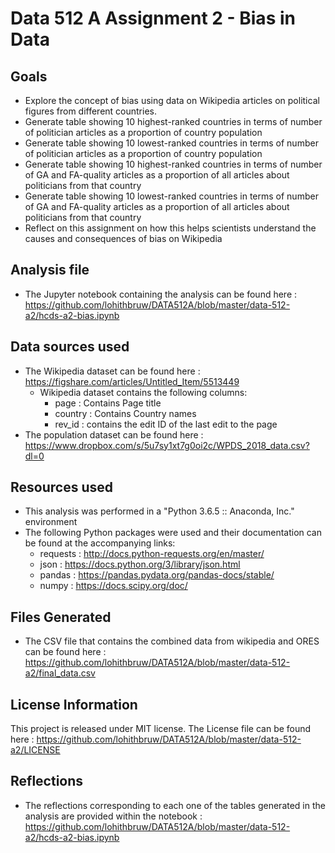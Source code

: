 # Data 512 A Assignment 2 - Bias in Data


## Goals
* Explore the concept of bias using data on Wikipedia articles on political figures from different countries.
* Generate table showing 10 highest-ranked countries in terms of number of politician articles as a proportion of country population
* Generate table showing 10 lowest-ranked countries in terms of number of politician articles as a proportion of country population
* Generate table showing 10 highest-ranked countries in terms of number of GA and FA-quality articles as a proportion of all articles about politicians from that country
* Generate table showing 10 lowest-ranked countries in terms of number of GA and FA-quality articles as a proportion of all articles about politicians from that country
* Reflect on this assignment on how this helps scientists understand the causes and consequences of bias on Wikipedia


## Analysis file 
* The Jupyter notebook containing the analysis can be found here : https://github.com/lohithbruw/DATA512A/blob/master/data-512-a2/hcds-a2-bias.ipynb

## Data sources used

* The Wikipedia dataset can be found here : https://figshare.com/articles/Untitled_Item/5513449
    * Wikipedia dataset contains the following columns:
        * page : Contains Page title
        * country : Contains Country names
        * rev_id :  contains the edit ID of the last edit to the page
* The population dataset can be found here : https://www.dropbox.com/s/5u7sy1xt7g0oi2c/WPDS_2018_data.csv?dl=0

## Resources used
* This analysis was performed in a "Python 3.6.5 :: Anaconda, Inc." environment 
* The following Python packages were used and their documentation can be found at the accompanying links:
    * requests : http://docs.python-requests.org/en/master/
    * json : https://docs.python.org/3/library/json.html
    * pandas : https://pandas.pydata.org/pandas-docs/stable/
    * numpy : https://docs.scipy.org/doc/

## Files Generated
* The CSV file that contains the combined data from wikipedia and ORES can be found here : https://github.com/lohithbruw/DATA512A/blob/master/data-512-a2/final_data.csv


## License Information

This project is released under MIT license. 
The License file can be found here : https://github.com/lohithbruw/DATA512A/blob/master/data-512-a2/LICENSE

## Reflections
* The reflections corresponding to each one of the tables generated in the analysis are provided within the notebook : https://github.com/lohithbruw/DATA512A/blob/master/data-512-a2/hcds-a2-bias.ipynb